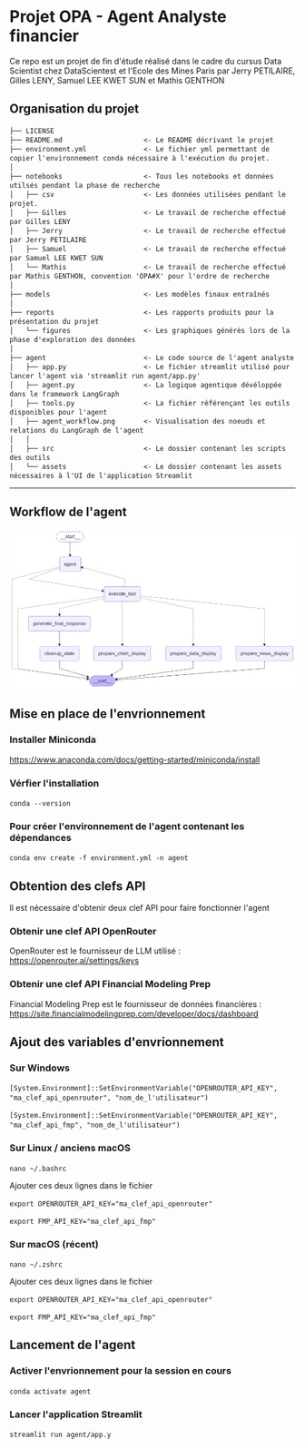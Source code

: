 Projet OPA - Agent Analyste financier
==============================

Ce repo est un projet de fin d'étude réalisé dans le cadre du cursus Data Scientist chez DataScientest et l'Ecole des Mines Paris par Jerry PETILAIRE, Gilles LENY, Samuel LEE KWET SUN et Mathis GENTHON

Organisation du projet
------------

    ├── LICENSE
    ├── README.md                    <- Le README décrivant le projet
    ├── environment.yml              <- Le fichier yml permettant de copier l'environnement conda nécessaire à l'exécution du projet.
    │
    ├── notebooks                    <- Tous les notebooks et données utilsés pendant la phase de recherche
    │   ├── csv                      <- Les données utilisées pendant le projet.
    │   ├── Gilles                   <- Le travail de recherche effectué par Gilles LENY
    │   ├── Jerry                    <- Le travail de recherche effectué par Jerry PETILAIRE
    │   ├── Samuel                   <- Le travail de recherche effectué par Samuel LEE KWET SUN
    │   └── Mathis                   <- Le travail de recherche effectué par Mathis GENTHON, convention 'OPA#X' pour l'ordre de recherche
    │
    ├── models                       <- Les modèles finaux entraînés
    │
    ├── reports                      <- Les rapports produits pour la présentation du projet
    │   └── figures                  <- Les graphiques générés lors de la phase d'exploration des données
    │
    ├── agent                        <- Le code source de l'agent analyste 
    │   ├── app.py                   <- Le fichier streamlit utilisé pour lancer l'agent via 'streamlit run agent/app.py'
    │   ├── agent.py                 <- La logique agentique dévéloppée dans le framework LangGraph
    │   ├── tools.py                 <- La fichier référençant les outils disponibles pour l'agent 
    │   ├── agent_workflow.png       <- Visualisation des noeuds et relations du LangGraph de l'agent
    │   │
    │   ├── src                      <- Le dossier contenant les scripts des outils
    │   └── assets                   <- Le dossier contenant les assets nécessaires à l'UI de l'application Streamlit
    
--------

Workflow de l'agent
------------
![Workflow de l'agent](agent_workflow.png)
  

Mise en place de l'envrionnement 
------------
  
### Installer Miniconda
  
https://www.anaconda.com/docs/getting-started/miniconda/install

### Vérfier l'installation
  
```conda --version```

### Pour créer l'environnement de l'agent contenant les dépendances
  
```conda env create -f environment.yml -n agent```
  

Obtention des clefs API
------------
  
Il est nécessaire d'obtenir deux clef API pour faire fonctionner l'agent
### Obtenir une clef API OpenRouter
OpenRouter est le fournisseur de LLM utilisé :  
https://openrouter.ai/settings/keys
  
### Obtenir une clef API Financial Modeling Prep
Financial Modeling Prep est le fournisseur de données financières :  
https://site.financialmodelingprep.com/developer/docs/dashboard
  

Ajout des variables d'envrionnement 
------------
### Sur Windows
  
```[System.Environment]::SetEnvironmentVariable("OPENROUTER_API_KEY", "ma_clef_api_openrouter", "nom_de_l'utilisateur")```
  
```[System.Environment]::SetEnvironmentVariable("OPENROUTER_API_KEY", "ma_clef_api_fmp", "nom_de_l'utilisateur")```

### Sur Linux / anciens macOS

```nano ~/.bashrc```
  
Ajouter ces deux lignes dans le fichier
   
```export OPENROUTER_API_KEY="ma_clef_api_openrouter"```
  
```export FMP_API_KEY="ma_clef_api_fmp"```

### Sur macOS (récent)
  
```nano ~/.zshrc```
  
Ajouter ces deux lignes dans le fichier
  
```export OPENROUTER_API_KEY="ma_clef_api_openrouter"```
  
```export FMP_API_KEY="ma_clef_api_fmp"```

Lancement de l'agent
------------
  
### Activer l'envrionnement pour la session en cours
  
```conda activate agent```

### Lancer l'application Streamlit
  
```streamlit run agent/app.y```


